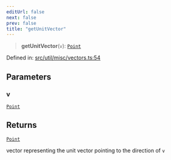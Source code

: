 ```yaml
---
editUrl: false
next: false
prev: false
title: "getUnitVector"
---
```


> **getUnitVector**(`v`): [`Point`](/api/classes/point/)

Defined in: [src/util/misc/vectors.ts:54](https://github.com/fabricjs/fabric.js/blob/fea1b29b7495d9634e300bd4bfa43de097745805/src/util/misc/vectors.ts#L54)

## Parameters

### v

[`Point`](/api/classes/point/)

## Returns

[`Point`](/api/classes/point/)

vector representing the unit vector pointing to the direction of `v`
